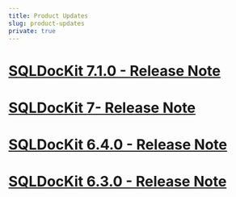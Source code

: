 ```yaml
---
title: Product Updates
slug: product-updates
private: true
---
```

# [SQLDocKit 7.1.0 - Release Note](sql-manager-7-1-release-note.md)  
# [SQLDocKit 7- Release Note](sql-manager-7-release-note.md)
# [SQLDocKit 6.4.0 - Release Note](sql-manager6-4-release-note.md)  
# [SQLDocKit 6.3.0 - Release Note](sql-manager-6-3-release-note.md)